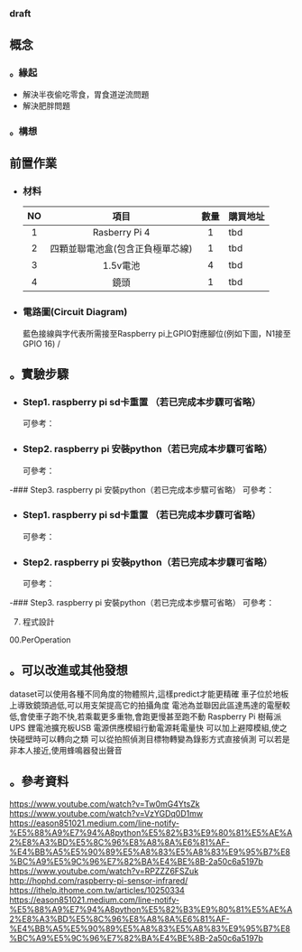 ### draft
## 概念
   ### 。緣起
   - 解決半夜偷吃零食，胃食道逆流問題
   - 解決肥胖問題

   ### 。構想
  

## 前置作業
- ### 材料
   |NO|項目|數量|購買地址|
   |:---:|:---:|:---:|:---|
   |1|Rasberry Pi 4|1|tbd|
   |2|四顆並聯電池盒(包含正負極單芯線)|1|tbd|
   |3|1.5v電池|4|tbd|
   |4|鏡頭|1|tbd|


-  ### 電路圖(Circuit Diagram)
   藍色接線與字代表所需接至Raspberry pi上GPIO對應腳位(例如下圖，N1接至GPIO 16) /<br>
## 。實驗步驟
- ### Step1. raspberry pi sd卡重置 （若已完成本步驟可省略）
   可參考：
   
- ### Step2. raspberry pi 安裝python（若已完成本步驟可省略）
   可參考：
   
-### Step3. raspberry pi 安裝python（若已完成本步驟可省略）
   可參考：
   
- ### Step1. raspberry pi sd卡重置 （若已完成本步驟可省略）
   可參考：
   
- ### Step2. raspberry pi 安裝python（若已完成本步驟可省略）
   可參考：
   
-### Step3. raspberry pi 安裝python（若已完成本步驟可省略）
   可參考：








7. 程式設計


00.PerOperation



## 。可以改進或其他發想
dataset可以使用各種不同角度的物體照片,這樣predict才能更精確
車子位於地板上導致鏡頭過低,可以用支架提高它的拍攝角度
電池為並聯因此區達馬達的電壓較低,會使車子跑不快,若乘載更多重物,會跑更慢甚至跑不動
Raspberry Pi 樹莓派UPS 鋰電池擴充板USB 電源供應模組行動電源耗電量快
可以加上避障模組,使之快碰壁時可以轉向之類
可以從拍照偵測目標物轉變為錄影方式直接偵測
可以若是非本人接近,使用蜂鳴器發出聲音

## 。參考資料
https://www.youtube.com/watch?v=Tw0mG4YtsZk
https://www.youtube.com/watch?v=VzYGDq0D1mw
https://eason851021.medium.com/line-notify-%E5%88%A9%E7%94%A8python%E5%82%B3%E9%80%81%E5%AE%A2%E8%A3%BD%E5%8C%96%E8%A8%8A%E6%81%AF-%E4%BB%A5%E5%90%89%E5%A8%83%E5%A8%83%E9%95%B7%E8%BC%A9%E5%9C%96%E7%82%BA%E4%BE%8B-2a50c6a5197b
https://www.youtube.com/watch?v=RPZZZ6FSZuk
http://hophd.com/raspberry-pi-sensor-infrared/
https://ithelp.ithome.com.tw/articles/10250334
https://eason851021.medium.com/line-notify-%E5%88%A9%E7%94%A8python%E5%82%B3%E9%80%81%E5%AE%A2%E8%A3%BD%E5%8C%96%E8%A8%8A%E6%81%AF-%E4%BB%A5%E5%90%89%E5%A8%83%E5%A8%83%E9%95%B7%E8%BC%A9%E5%9C%96%E7%82%BA%E4%BE%8B-2a50c6a5197b
